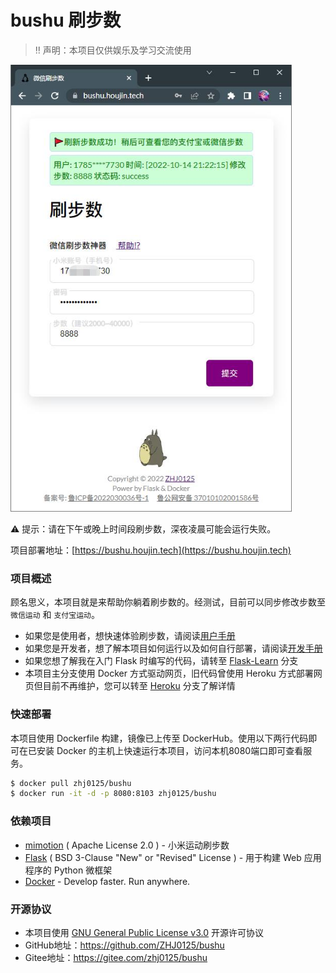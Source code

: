 # bushu 刷步数

> ‼ 声明：本项目仅供娱乐及学习交流使用

<img width="450" height="715" src="docs/show.jpg">

⚠ 提示：请在下午或晚上时间段刷步数，深夜凌晨可能会运行失败。

项目部署地址：[https://bushu.houjin.tech](https://bushu.houjin.tech)

### 项目概述

顾名思义，本项目就是来帮助你躺着刷步数的。经测试，目前可以同步修改步数至 `微信运动` 和 `支付宝运动`。

* 如果您是使用者，想快速体验刷步数，请阅读[用户手册](docs/UserManual.md)
* 如果您是开发者，想了解本项目如何运行以及如何自行部署，请阅读[开发手册](docs/DevManual.md)
* 如果您想了解我在入门 Flask 时编写的代码，请转至 [Flask-Learn](https://github.com/ZHJ0125/bushu/tree/Flask-Learn) 分支
* 本项目主分支使用 Docker 方式驱动网页，旧代码曾使用 Heroku 方式部署网页但目前不再维护，您可以转至 [Heroku](https://github.com/ZHJ0125/bushu/tree/heroku) 分支了解详情

### 快速部署

本项目使用 Dockerfile 构建，镜像已上传至 DockerHub。使用以下两行代码即可在已安装 Docker 的主机上快速运行本项目，访问本机8080端口即可查看服务。

```bash
$ docker pull zhj0125/bushu
$ docker run -it -d -p 8080:8103 zhj0125/bushu
```

### 依赖项目

* [mimotion](https://github.com/577fkj/mimotion) ( Apache License 2.0 ) - 小米运动刷步数
* [Flask](https://github.com/pallets/flask) ( BSD 3-Clause "New" or "Revised" License ) - 用于构建 Web 应用程序的 Python 微框架
* [Docker](https://github.com/docker) - Develop faster. Run anywhere.

### 开源协议

* 本项目使用 [GNU General Public License v3.0](https://github.com/ZHJ0125/bushu/blob/main/LICENSE) 开源许可协议
* GitHub地址：https://github.com/ZHJ0125/bushu
* Gitee地址：https://gitee.com/zhj0125/bushu
